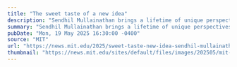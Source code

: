 ```yaml
---
title: "The sweet taste of a new idea"
description: "Sendhil Mullainathan brings a lifetime of unique perspectives to research in behavioral economics and machine learning."
summary: "Sendhil Mullainathan brings a lifetime of unique perspectives to research in behavioral economics and machine learning."
pubDate: "Mon, 19 May 2025 16:30:00 -0400"
source: "MIT"
url: "https://news.mit.edu/2025/sweet-taste-new-idea-sendhil-mullainathan-0519"
thumbnail: "https://news.mit.edu/sites/default/files/images/202505/mit-sendhil-Mullainathan.jpg"
---
```


